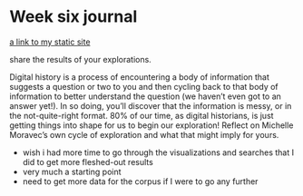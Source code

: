 # Week six journal

[a link to my static site](https://paula-rodrigo.github.io/woolfdiaries.github.io/)

share the results of your explorations. 

Digital history is a process of encountering a body of information that suggests 
a question or two to you and then cycling back to that body of information to better 
understand the question (we haven’t even got to an answer yet!). In so doing, you’ll 
discover that the information is messy, or in the not-quite-right format. 80% of our 
time, as digital historians, is just getting things into shape for us to begin our 
exploration! Reflect on Michelle Moravec’s own cycle of exploration and what that 
might imply for yours.

- wish i had more time to go through the visualizations and searches that I did to get more fleshed-out results
- very much a starting point
- need to get more data for the corpus if I were to go any further
